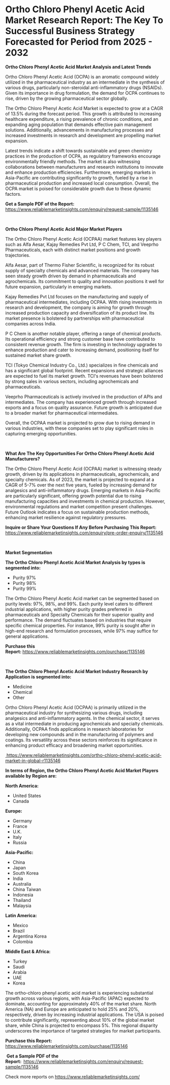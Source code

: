 <p><h1>Ortho Chloro Phenyl Acetic Acid Market Research Report: The Key To Successful Business Strategy Forecasted for Period from 2025 - 2032</h1></p><p><strong>Ortho Chloro Phenyl Acetic Acid Market Analysis and Latest Trends</strong></p>
<p><p>Ortho Chloro Phenyl Acetic Acid (OCPA) is an aromatic compound widely utilized in the pharmaceutical industry as an intermediate in the synthesis of various drugs, particularly non-steroidal anti-inflammatory drugs (NSAIDs). Given its importance in drug formulation, the demand for OCPA continues to rise, driven by the growing pharmaceutical sector globally.</p><p>The Ortho Chloro Phenyl Acetic Acid Market is expected to grow at a CAGR of 13.5% during the forecast period. This growth is attributed to increasing healthcare expenditure, a rising prevalence of chronic conditions, and an expanding aging population that demands effective pain management solutions. Additionally, advancements in manufacturing processes and increased investments in research and development are propelling market expansion.</p><p>Latest trends indicate a shift towards sustainable and green chemistry practices in the production of OCPA, as regulatory frameworks encourage environmentally friendly methods. The market is also witnessing collaborations between manufacturers and research institutions to innovate and enhance production efficiencies. Furthermore, emerging markets in Asia-Pacific are contributing significantly to growth, fueled by a rise in pharmaceutical production and increased local consumption. Overall, the OCPA market is poised for considerable growth due to these dynamic factors.</p></p>
<p><strong>Get a Sample PDF of the Report:&nbsp;</strong> <a href="https://www.reliablemarketinsights.com/enquiry/request-sample/1135146?utm_campaign=3497&utm_medium=2&utm_source=Github&utm_content=ia&utm_term=25032025&utm_id=ortho-chloro-phenyl-acetic-acid">https://www.reliablemarketinsights.com/enquiry/request-sample/1135146</a></p>
<p>&nbsp;</p>
<p><strong>Ortho Chloro Phenyl Acetic Acid Major Market Players</strong></p>
<p><p>The Ortho Chloro Phenyl Acetic Acid (OCPAA) market features key players such as Alfa Aesar, Kajay Remedies Pvt Ltd, P C Chem, TCI, and Veeprho Pharmaceuticals, each with distinct market positions and growth trajectories.</p><p>Alfa Aesar, part of Thermo Fisher Scientific, is recognized for its robust supply of specialty chemicals and advanced materials. The company has seen steady growth driven by demand in pharmaceuticals and agrochemicals. Its commitment to quality and innovation positions it well for future expansion, particularly in emerging markets.</p><p>Kajay Remedies Pvt Ltd focuses on the manufacturing and supply of pharmaceutical intermediates, including OCPAA. With rising investments in research and development, the company is aiming for growth through increased production capacity and diversification of its product line. Its market presence is bolstered by partnerships with pharmaceutical companies across India.</p><p>P C Chem is another notable player, offering a range of chemical products. Its operational efficiency and strong customer base have contributed to consistent revenue growth. The firm is investing in technology upgrades to enhance production and cater to increasing demand, positioning itself for sustained market share growth.</p><p>TCI (Tokyo Chemical Industry Co., Ltd.) specializes in fine chemicals and has a significant global footprint. Recent expansions and strategic alliances are expected to fuel its market growth. TCI's revenues have been bolstered by strong sales in various sectors, including agrochemicals and pharmaceuticals.</p><p>Veeprho Pharmaceuticals is actively involved in the production of APIs and intermediates. The company has experienced growth through increased exports and a focus on quality assurance. Future growth is anticipated due to a broader market for pharmaceutical intermediates.</p><p>Overall, the OCPAA market is projected to grow due to rising demand in various industries, with these companies set to play significant roles in capturing emerging opportunities.</p></p>
<p>&nbsp;</p>
<p><strong>What Are The Key Opportunities For Ortho Chloro Phenyl Acetic Acid Manufacturers?</strong></p>
<p><p>The Ortho Chloro Phenyl Acetic Acid (OCPAA) market is witnessing steady growth, driven by its applications in pharmaceuticals, agrochemicals, and specialty chemicals. As of 2023, the market is projected to expand at a CAGR of 5-7% over the next five years, fueled by increasing demand for analgesics and anti-inflammatory drugs. Emerging markets in Asia-Pacific are particularly significant, offering growth potential due to rising manufacturing capacities and investments in chemical production. However, environmental regulations and market competition present challenges. Future Outlook indicates a focus on sustainable production methods, enhancing market resilience against regulatory pressures.</p></p>
<p><strong>Inquire or Share Your Questions If Any Before Purchasing This Report:</strong> <a href="https://www.reliablemarketinsights.com/enquiry/pre-order-enquiry/1135146?utm_campaign=3497&utm_medium=2&utm_source=Github&utm_content=ia&utm_term=25032025&utm_id=ortho-chloro-phenyl-acetic-acid">https://www.reliablemarketinsights.com/enquiry/pre-order-enquiry/1135146</a></p>
<p>&nbsp;</p>
<p><strong>Market Segmentation</strong></p>
<p><strong>The Ortho Chloro Phenyl Acetic Acid Market Analysis by types is segmented into:</strong></p>
<p><ul><li>Purity 97%</li><li>Purity 98%</li><li>Purity 99%</li></ul></p>
<p><p>The Ortho Chloro Phenyl Acetic Acid market can be segmented based on purity levels: 97%, 98%, and 99%. Each purity level caters to different industrial applications, with higher purity grades preferred in pharmaceuticals and Specialty Chemicals for their superior quality and performance. The demand fluctuates based on industries that require specific chemical properties. For instance, 99% purity is sought after in high-end research and formulation processes, while 97% may suffice for general applications.</p></p>
<p><strong>Purchase this Report:&nbsp;</strong><a href="https://www.reliablemarketinsights.com/purchase/1135146?utm_campaign=3497&utm_medium=2&utm_source=Github&utm_content=ia&utm_term=25032025&utm_id=ortho-chloro-phenyl-acetic-acid">https://www.reliablemarketinsights.com/purchase/1135146</a></p>
<p>&nbsp;</p>
<p><strong>The Ortho Chloro Phenyl Acetic Acid Market Industry Research by Application is segmented into:</strong></p>
<p><ul><li>Medicine</li><li>Chemical</li><li>Other</li></ul></p>
<p><p>Ortho Chloro Phenyl Acetic Acid (OCPAA) is primarily utilized in the pharmaceutical industry for synthesizing various drugs, including analgesics and anti-inflammatory agents. In the chemical sector, it serves as a vital intermediate in producing agrochemicals and specialty chemicals. Additionally, OCPAA finds applications in research laboratories for developing new compounds and in the manufacturing of polymers and coatings. Its versatility across these sectors reinforces its significance in enhancing product efficacy and broadening market opportunities.</p></p>
<p><a href="https://www.reliablemarketinsights.com/ortho-chloro-phenyl-acetic-acid-market-in-global-r1135146?utm_campaign=3497&utm_medium=2&utm_source=Github&utm_content=ia&utm_term=25032025&utm_id=ortho-chloro-phenyl-acetic-acid">&nbsp;https://www.reliablemarketinsights.com/ortho-chloro-phenyl-acetic-acid-market-in-global-r1135146</a></p>
<p><strong>In terms of Region, the Ortho Chloro Phenyl Acetic Acid Market Players available by Region are:</strong></p>
<p>
    <p> <strong> North America: </strong>
        <ul>
            <li>United States</li>
            <li>Canada</li>
        </ul>
        </p> 
    <p> <strong> Europe: </strong>
        <ul>
            <li>Germany</li>
            <li>France</li>
            <li>U.K.</li>
            <li>Italy</li>
            <li>Russia</li>
        </ul>
        </p> 
    <p> <strong> Asia-Pacific: </strong>
        <ul>
            <li>China</li>
            <li>Japan</li>
            <li>South Korea</li>
            <li>India</li>
            <li>Australia</li>
            <li>China Taiwan</li>
            <li>Indonesia</li>
            <li>Thailand</li>
            <li>Malaysia</li>
        </ul>
        </p> 
    <p> <strong> Latin America: </strong>
        <ul>
            <li>Mexico</li>
            <li>Brazil</li>
            <li>Argentina Korea</li>
            <li>Colombia</li>
        </ul>
        </p> 
    <p> <strong> Middle East & Africa: </strong>
        <ul>
            <li>Turkey</li>
            <li>Saudi</li>
            <li>Arabia</li>
            <li>UAE</li>
            <li>Korea</li>
        </ul>
    </p>
    </p>
<p><p>The ortho-chloro phenyl acetic acid market is experiencing substantial growth across various regions, with Asia-Pacific (APAC) expected to dominate, accounting for approximately 40% of the market share. North America (NA) and Europe are anticipated to hold 25% and 20%, respectively, driven by increasing industrial applications. The USA is poised to contribute significantly, representing about 10% of the global market share, while China is projected to encompass 5%. This regional disparity underscores the importance of targeted strategies for market participants.</p></p>
<p><strong>Purchase this Report: </strong><a href="https://www.reliablemarketinsights.com/purchase/1135146?utm_campaign=3497&utm_medium=2&utm_source=Github&utm_content=ia&utm_term=25032025&utm_id=ortho-chloro-phenyl-acetic-acid">https://www.reliablemarketinsights.com/purchase/1135146</a></p>
<p>&nbsp;<strong>Get a Sample PDF of the Report:&nbsp;&nbsp;</strong><a href="https://www.reliablemarketinsights.com/enquiry/request-sample/1135146?utm_campaign=3497&utm_medium=2&utm_source=Github&utm_content=ia&utm_term=25032025&utm_id=ortho-chloro-phenyl-acetic-acid">https://www.reliablemarketinsights.com/enquiry/request-sample/1135146</a></p>
<p><strong></strong></p>
<p>Check more reports on <a href="https://www.reliablemarketinsights.com/?utm_campaign=3497&utm_medium=2&utm_source=Github&utm_content=ia&utm_term=25032025&utm_id=ortho-chloro-phenyl-acetic-acid">https://www.reliablemarketinsights.com/</a></p>
